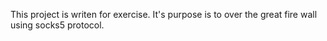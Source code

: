 This project is writen for exercise. It's purpose is to over the great fire wall using socks5 protocol.

